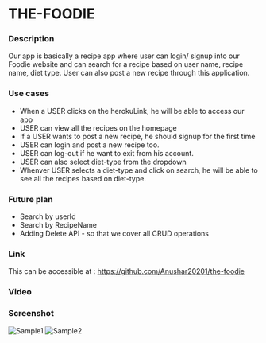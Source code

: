 # THE-FOODIE

### Description
Our app is basically a recipe app where user can login/ signup into our Foodie website and can search for a recipe based on user name, recipe name, diet type. User can also post a new recipe through this application.

### Use cases
 - When a USER clicks on the herokuLink, he will be able to access our app
 - USER can view all the recipes on the homepage
 - If a USER wants to post a new recipe, he should signup for the first time
 - USER can login and post a new recipe too.
 - USER can log-out if he want to exit from his account.
 - USER can also select diet-type from the dropdown
 - Whenver USER selects a diet-type and click on search, he will be able to see all the recipes based on diet-type.

 ### Future plan
 - Search by userId
 - Search by RecipeName
 - Adding Delete API - so that we cover all CRUD operations


### Link
This can be accessible at : https://github.com/Anushar20201/the-foodie

### Video


### Screenshot
 ![Sample1](https://github.com/Anushar20201/the-foodie/blob/main/public/image/image-1.PNG)
 ![Sample2](https://github.com/Anushar20201/the-foodie/blob/main/public/image/image-2.PNG)
